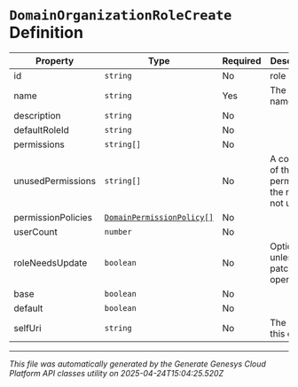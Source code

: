 # `DomainOrganizationRoleCreate` Definition

| Property | Type | Required | Description |
|----------|------|----------|-------------|
| id | `string` | No | role id |
| name | `string` | Yes | The role name |
| description | `string` | No |  |
| defaultRoleId | `string` | No |  |
| permissions | `string[]` | No |  |
| unusedPermissions | `string[]` | No | A collection of the permissions the role is not using |
| permissionPolicies | [`DomainPermissionPolicy[]`](domainpermissionpolicy-definition.md) | No |  |
| userCount | `number` | No |  |
| roleNeedsUpdate | `boolean` | No | Optional unless patch operation. |
| base | `boolean` | No |  |
| default | `boolean` | No |  |
| selfUri | `string` | No | The URI for this object |

---

*This file was automatically generated by the Generate Genesys Cloud Platform API classes utility on 2025-04-24T15:04:25.520Z*